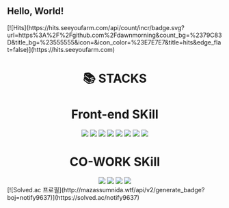 <h2>
  Hello, World!
</h2>
[![Hits](https://hits.seeyoufarm.com/api/count/incr/badge.svg?url=https%3A%2F%2Fgithub.com%2Fdawnmorning&count_bg=%2379C83D&title_bg=%23555555&icon=&icon_color=%23E7E7E7&title=hits&edge_flat=false)](https://hits.seeyoufarm.com)
<div align=center><h1>📚 STACKS</h1></div>

<div align=center><h1>Front-end SKill</h1></div>
<div align=center>
  
  <img src="https://img.shields.io/badge/html-E34F26?style=for-the-badge&logo=html&logoColor=black">
  <img src="https://img.shields.io/badge/css-1572B6?style=for-the-badge&logo=css&logoColor=black">  
  <img src="https://img.shields.io/badge/javascript-F7DF1E?style=for-the-badge&logo=javascript&logoColor=black">
  <img src="https://img.shields.io/badge/Python-3776AB?style=for-the-badge&logo=Python&logoColor=white">  
  <img src="https://img.shields.io/badge/react-61DAFB?style=for-the-badge&logo=react&logoColor=black">
  <img src="https://img.shields.io/badge/vue.js-61DAFB?style=for-the-badge&logo=vue.js&logoColor=black">
  <img src="https://img.shields.io/badge/typescript-3178C6?style=for-the-badge&logo=typescript&logoColor=black">
  <img src="https://img.shields.io/badge/next.js-000000?style=for-the-badge&logo=next.js&logoColor=black">  
</div>


<div align=center><h1>CO-WORK SKill</h1></div>
<div align = center>
  
  <img src="https://img.shields.io/badge/github-181717?style=for-the-badge&logo=github&logoColor=black">
  <img src="https://img.shields.io/badge/gitlab-FC6D26?style=for-the-badge&logo=gitlab&logoColor=black">
  <img src="https://img.shields.io/badge/notion-FFFFFF?style=for-the-badge&logo=notion&logoColor=black">
  <img src="https://img.shields.io/badge/jira-0052CC?style=for-the-badge&logo=jira&logoColor=black">
</div>
[![Solved.ac
프로필](http://mazassumnida.wtf/api/v2/generate_badge?boj=notify9637)](https://solved.ac/notify9637)

